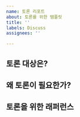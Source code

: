 ```yaml
---
name: 토론 리포트
about: 토론를 위한 탬플릿
title: ''
labels: Discuss
assignees: ''

---
```


## 토론 대상은?


## 왜  토론이 필요한가?


## 토론을 위한 래퍼런스

